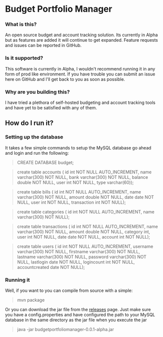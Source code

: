 # Budget Portfolio Manager

### What is this?
An open source budget and account tracking solution. Its currently in Alpha but as features are added it will continue to get expanded. Feature requests and issues can be reported in GitHub.

### Is it supported?
This software is currently in Alpha, I wouldn't recommend running it in any form of prod like environment. If you have trouble you can submit an issue here on GitHub and I'll get back to you as soon as possible.

### Why are you building this?
I have tried a plethora of self-hosted budgeting and account tracking tools and have yet to be satisfied with any of them.


## How do I run it?

### Setting up the database
It takes a few simple commands to setup the MySQL database go ahead and login and run the following:


> CREATE DATABASE budget;


> create table accounts ( id int NOT NULL AUTO_INCREMENT, name varchar(300) NOT NULL, bank varchar(300) NOT NULL, balance double NOT NULL, user int NOT NULL, type varchar(60));


> create table bills ( id int NOT NULL AUTO_INCREMENT, name varchar(300) NOT NULL, amount double NOT NULL, date date NOT NULL, user int NOT NULL, transaction int NOT NULL);


> create table categories ( id int NOT NULL AUTO_INCREMENT, name varchar(300) NOT NULL);


> create table transactions ( id int NOT NULL AUTO_INCREMENT, name varchar(300) NOT NULL, amount double NOT NULL, category int, user int NOT NULL, date date NOT NULL, account int NOT NULL);


> create table users ( id int NOT NULL AUTO_INCREMENT, username varchar(300) NOT NULL, firstname varchar(300) NOT NULL, lastname varchar(300) NOT NULL, password varchar(300) NOT NULL, lastlogin date NOT NULL, logincount int NOT NULL, accountcreated date NOT NULL);

### Running it
Well, if you want to you can compile from source with a simple:
> mvn package

Or you can download the jar file from the [releases](https://github.com/jw6jw6jw6/budget-portfolio-manager/releases/) page. Just make sure you have a config.properties and have configured the path to your MySQL database in the same directory as the jar file when you execute the jar

> java -jar budgetportfoliomanager-0.0.1-alpha.jar